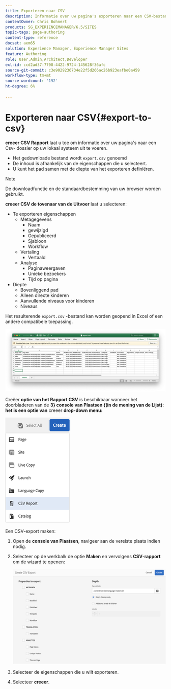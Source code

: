 ```yaml
---
title: Exporteren naar CSV
description: Informatie over uw pagina's exporteren naar een CSV-bestand op uw lokale systeem
contentOwner: Chris Bohnert
products: SG_EXPERIENCEMANAGER/6.5/SITES
topic-tags: page-authoring
content-type: reference
docset: aem65
solution: Experience Manager, Experience Manager Sites
feature: Authoring
role: User,Admin,Architect,Developer
exl-id: ccd2ad37-7708-4422-9724-145628f36afc
source-git-commit: c3e9029236734e22f5d266ac26b923eafbe0a459
workflow-type: tm+mt
source-wordcount: '192'
ht-degree: 6%

---
```


# Exporteren naar CSV{#export-to-csv}

**creeer CSV Rapport** laat u toe om informatie over uw pagina&#39;s naar een Csv- dossier op uw lokaal systeem uit te voeren.

* Het gedownloade bestand wordt `export.csv` genoemd
* De inhoud is afhankelijk van de eigenschappen die u selecteert.
* U kunt het pad samen met de diepte van het exporteren definiëren.

>[!NOTE]
>
>De downloadfunctie en de standaardbestemming van uw browser worden gebruikt.

**creeer CSV de tovenaar van de Uitvoer** laat u selecteren:

* Te exporteren eigenschappen
   * Metagegevens
      * Naam
      * gewijzigd
      * Gepubliceerd
      * Sjabloon
      * Workflow
   * Vertaling
      * Vertaald
   * Analyse
      * Paginaweergaven
      * Unieke bezoekers
      * Tijd op pagina
* Diepte
   * Bovenliggend pad
   * Alleen directe kinderen
   * Aanvullende niveaus voor kinderen
   * Niveaus

Het resulterende `export.csv` -bestand kan worden geopend in Excel of een andere compatibele toepassing.

![ etc-01 ](assets/etc-01.png)

Creëer **optie van het Rapport CSV** is beschikbaar wanneer het doorbladeren van de **3&rbrace; console van Plaatsen &lbrace;(in de mening van de Lijst): het is een optie van** creeer **drop-down menu:**

![ etc-02 ](assets/etc-02.png)

Een CSV-export maken:

1. Open de **console van Plaatsen**, navigeer aan de vereiste plaats indien nodig.
1. Selecteer op de werkbalk de optie **Maken** en vervolgens **CSV-rapport** om de wizard te openen:

   ![ etc-03 ](assets/etc-03.png)

1. Selecteer de eigenschappen die u wilt exporteren.
1. Selecteer **creeer**.
